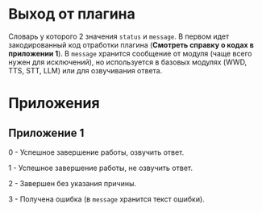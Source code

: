 # Выход от плагина

Словарь у которого 2 значения `status` и `message`. В первом идет 
закодированный код отработки плагина (**Смотреть справку о кодах в приложении 1**). 
В `message` хранится сообщение от модуля (чаще всего нужен для исключений), но
используется в базовых модулях (WWD, TTS, STT, LLM) или для озвучивания ответа.

# Приложения

## Приложение 1

0 - Успешное завершение работы, озвучить ответ.

1 - Успешное завершение работы, не озвучить ответ.

2 - Завершен без указания причины.

3 - Получена ошибка (в `message` хранится текст ошибки).
